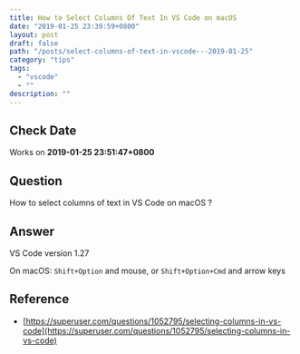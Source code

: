 ```yaml
---
title: How to Select Columns Of Text In VS Code on macOS
date: "2019-01-25 23:39:59+0800"
layout: post
draft: false
path: "/posts/select-columns-of-text-in-vscode---2019-01-25"
category: "tips"
tags:
  - "vscode"
  - ""
description: ""
---
```


## Check Date

Works on **2019-01-25 23:51:47+0800**

## Question

How to select columns of text in VS Code on macOS ?

## Answer

VS Code version 1.27

On macOS: `Shift+Option` and mouse, or `Shift+Option+Cmd` and arrow keys

## Reference

- [https://superuser.com/questions/1052795/selecting-columns-in-vs-code](https://superuser.com/questions/1052795/selecting-columns-in-vs-code)
